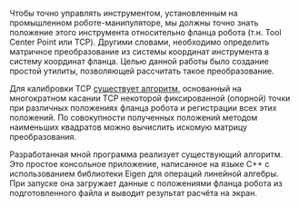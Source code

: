 Чтобы точно управлять инструментом, установленным на промышленном роботе-манипуляторе, мы должны точно знать положение этого инструмента относительно фланца робота (т.н. Tool Center Point или TCP). Другими словами, необходимо определить матричное преобразование из системы координат инструмента в систему координат фланца. Целью данной работы было создание простой утилиты, позволяющей рассчитать такое преобразование.

Для калибровки TCP [существует алгоритм](http://www.google.ru/patents/US5929584/), основанный на многократном касании TCP некоторой фиксированной (опорной) точки при различных положениях фланца робота и регистрации всех этих положений. По совокупности полученных положений методом наименьших квадратов можно вычислить искомую матрицу преобразования.

Разработанная мной программа реализует существующий алгоритм. Это простое консольное приложение, написанное на языке C++ с использованием библиотеки Eigen для операций линейной алгебры. При запуске она загружает данные с положениями фланца робота из подготовленного файла и выводит результат расчёта на экран.

